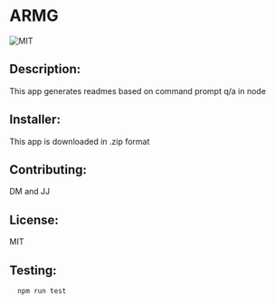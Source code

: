 # ARMG
  
  ![MIT](https://img.shields.io/badge/License-MIT-blue)

  ## Description: 
  
  This app generates readmes based on command prompt q/a in node
 
  ## Installer: 
  
  This app is downloaded in .zip format

  ## Contributing: 
  
  DM and JJ

  ## License: 

  MIT

  ## Testing:

```js
  npm run test
```
  